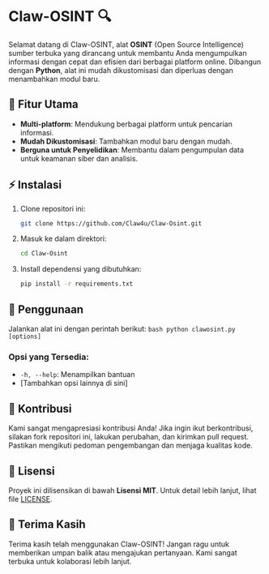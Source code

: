 
# Claw-OSINT 🔍

Selamat datang di Claw-OSINT, alat **OSINT** (Open Source Intelligence) sumber terbuka yang dirancang untuk membantu Anda mengumpulkan informasi dengan cepat dan efisien dari berbagai platform online. Dibangun dengan **Python**, alat ini mudah dikustomisasi dan diperluas dengan menambahkan modul baru.

## 🚀 Fitur Utama
- **Multi-platform**: Mendukung berbagai platform untuk pencarian informasi.
- **Mudah Dikustomisasi**: Tambahkan modul baru dengan mudah.
- **Berguna untuk Penyelidikan**: Membantu dalam pengumpulan data untuk keamanan siber dan analisis.

## ⚡ Instalasi

1. Clone repositori ini:
    ```bash
    git clone https://github.com/Claw4u/Claw-Osint.git
    ```

2. Masuk ke dalam direktori:
    ```bash
    cd Claw-Osint
    ```

3. Install dependensi yang dibutuhkan:
    ```bash
    pip install -r requirements.txt
    ```

## 📖 Penggunaan

Jalankan alat ini dengan perintah berikut:
    ```bash
    python clawosint.py [options]
    ```

### Opsi yang Tersedia:
- `-h, --help`: Menampilkan bantuan
- [Tambahkan opsi lainnya di sini]

## 🤝 Kontribusi

Kami sangat mengapresiasi kontribusi Anda! Jika ingin ikut berkontribusi, silakan fork repositori ini, lakukan perubahan, dan kirimkan pull request. Pastikan mengikuti pedoman pengembangan dan menjaga kualitas kode.

## 📄 Lisensi

Proyek ini dilisensikan di bawah **Lisensi MIT**. Untuk detail lebih lanjut, lihat file [LICENSE](LICENSE).

## 🙌 Terima Kasih

Terima kasih telah menggunakan Claw-OSINT! Jangan ragu untuk memberikan umpan balik atau mengajukan pertanyaan. Kami sangat terbuka untuk kolaborasi lebih lanjut.
